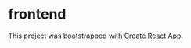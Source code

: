 # frontend

This project was bootstrapped with [Create React App](https://github.com/facebook/create-react-app).
